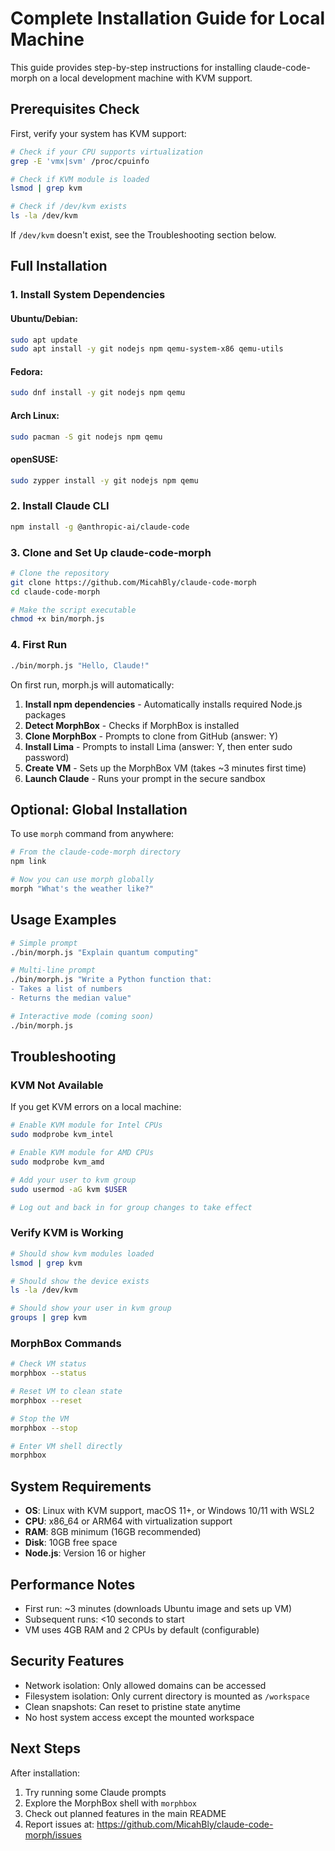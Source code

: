 # Complete Installation Guide for Local Machine

This guide provides step-by-step instructions for installing claude-code-morph on a local development machine with KVM support.

## Prerequisites Check

First, verify your system has KVM support:

```bash
# Check if your CPU supports virtualization
grep -E 'vmx|svm' /proc/cpuinfo

# Check if KVM module is loaded
lsmod | grep kvm

# Check if /dev/kvm exists
ls -la /dev/kvm
```

If `/dev/kvm` doesn't exist, see the Troubleshooting section below.

## Full Installation

### 1. Install System Dependencies

#### Ubuntu/Debian:
```bash
sudo apt update
sudo apt install -y git nodejs npm qemu-system-x86 qemu-utils
```

#### Fedora:
```bash
sudo dnf install -y git nodejs npm qemu
```

#### Arch Linux:
```bash
sudo pacman -S git nodejs npm qemu
```

#### openSUSE:
```bash
sudo zypper install -y git nodejs npm qemu
```

### 2. Install Claude CLI

```bash
npm install -g @anthropic-ai/claude-code
```

### 3. Clone and Set Up claude-code-morph

```bash
# Clone the repository
git clone https://github.com/MicahBly/claude-code-morph
cd claude-code-morph

# Make the script executable
chmod +x bin/morph.js
```

### 4. First Run

```bash
./bin/morph.js "Hello, Claude!"
```

On first run, morph.js will automatically:

1. **Install npm dependencies** - Automatically installs required Node.js packages
2. **Detect MorphBox** - Checks if MorphBox is installed
3. **Clone MorphBox** - Prompts to clone from GitHub (answer: Y)
4. **Install Lima** - Prompts to install Lima (answer: Y, then enter sudo password)
5. **Create VM** - Sets up the MorphBox VM (takes ~3 minutes first time)
6. **Launch Claude** - Runs your prompt in the secure sandbox

## Optional: Global Installation

To use `morph` command from anywhere:

```bash
# From the claude-code-morph directory
npm link

# Now you can use morph globally
morph "What's the weather like?"
```

## Usage Examples

```bash
# Simple prompt
./bin/morph.js "Explain quantum computing"

# Multi-line prompt
./bin/morph.js "Write a Python function that:
- Takes a list of numbers
- Returns the median value"

# Interactive mode (coming soon)
./bin/morph.js
```

## Troubleshooting

### KVM Not Available

If you get KVM errors on a local machine:

```bash
# Enable KVM module for Intel CPUs
sudo modprobe kvm_intel

# Enable KVM module for AMD CPUs  
sudo modprobe kvm_amd

# Add your user to kvm group
sudo usermod -aG kvm $USER

# Log out and back in for group changes to take effect
```

### Verify KVM is Working

```bash
# Should show kvm modules loaded
lsmod | grep kvm

# Should show the device exists
ls -la /dev/kvm

# Should show your user in kvm group
groups | grep kvm
```

### MorphBox Commands

```bash
# Check VM status
morphbox --status

# Reset VM to clean state
morphbox --reset

# Stop the VM
morphbox --stop

# Enter VM shell directly
morphbox
```

## System Requirements

- **OS**: Linux with KVM support, macOS 11+, or Windows 10/11 with WSL2
- **CPU**: x86_64 or ARM64 with virtualization support
- **RAM**: 8GB minimum (16GB recommended)
- **Disk**: 10GB free space
- **Node.js**: Version 16 or higher

## Performance Notes

- First run: ~3 minutes (downloads Ubuntu image and sets up VM)
- Subsequent runs: <10 seconds to start
- VM uses 4GB RAM and 2 CPUs by default (configurable)

## Security Features

- Network isolation: Only allowed domains can be accessed
- Filesystem isolation: Only current directory is mounted as `/workspace`
- Clean snapshots: Can reset to pristine state anytime
- No host system access except the mounted workspace

## Next Steps

After installation:

1. Try running some Claude prompts
2. Explore the MorphBox shell with `morphbox`
3. Check out planned features in the main README
4. Report issues at: https://github.com/MicahBly/claude-code-morph/issues